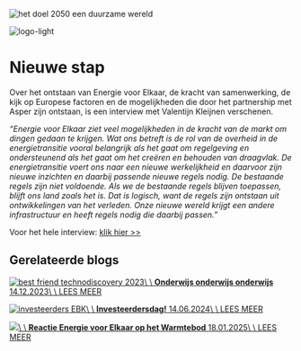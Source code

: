 ![het doel 2050 een duurzame wereld](https://energievoorelkaar.nu/wp-content/uploads/2021/06/sstock_1872709558_wereldbol_1725px.jpg)

![logo-light](https://energievoorelkaar.nu/wp-content/themes/BTTR%20Thema/images/light.svg)

# Nieuwe stap

Over het ontstaan van Energie voor Elkaar, de kracht van samenwerking, de kijk op Europese factoren en de mogelijkheden die door het partnership met Asper zijn ontstaan, is een interview met Valentijn Kleijnen verschenen.

_“Energie voor Elkaar ziet veel mogelijkheden in de kracht van de markt om dingen gedaan te krijgen. Wat ons betreft is de rol van de overheid in de energietransitie vooral belangrijk als het gaat om regelgeving en ondersteunend als het gaat om het creëren en behouden van draagvlak. De energietransitie voert ons naar een nieuwe werkelijkheid en daarvoor zijn nieuwe inzichten en daarbij passende nieuwe regels nodig. De bestaande regels zijn niet voldoende. Als we de bestaande regels blijven toepassen, blijft ons land zoals het is. Dat is logisch, want de regels zijn ontstaan uit ontwikkelingen van het verleden. Onze nieuwe wereld krijgt een andere infrastructuur en heeft regels nodig die daarbij passen.”_

Voor het hele interview: [klik hier >>](https://energievoorelkaar.nu/wp-content/uploads/2022/02/Energie-voor-elkaar-privaat-en-publiek-alleen-samen_feb2022.pdf)

## **Gerelateerde blogs**

[![best friend technodiscovery 2023](https://energievoorelkaar.nu/wp-content/uploads/2023/12/IMG_3636_best-friend-technodiscovery-2023.jpg)\\
\\
**Onderwijs onderwijs onderwijs** 14.12.2023\\
\\
LEES MEER](https://energievoorelkaar.nu/onderwijs-onderwijs-onderwijs/)

[![investeerders EBK](https://energievoorelkaar.nu/wp-content/uploads/2024/06/investeerders-EBK-2048x1310.jpg)\\
\\
**Investeerdersdag!** 14.06.2024\\
\\
LEES MEER](https://energievoorelkaar.nu/investeerdersdag/)

[![](https://energievoorelkaar.nu/wp-content/uploads/2025/01/beeldmerk-EVE.jpg)\\
\\
**Reactie Energie voor Elkaar op het Warmtebod** 18.01.2025\\
\\
LEES MEER](https://energievoorelkaar.nu/reactie-warmtebod/)